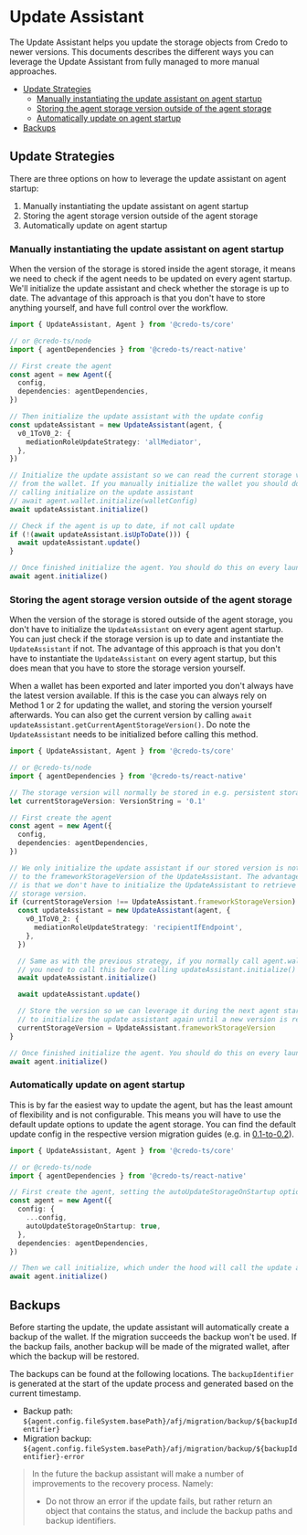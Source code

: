 # Update Assistant

The Update Assistant helps you update the storage objects from Credo to newer versions. This documents describes the different ways you can leverage the Update Assistant from fully managed to more manual approaches.

- [Update Strategies](#update-strategies)
  - [Manually instantiating the update assistant on agent startup](#manually-instantiating-the-update-assistant-on-agent-startup)
  - [Storing the agent storage version outside of the agent storage](#storing-the-agent-storage-version-outside-of-the-agent-storage)
  - [Automatically update on agent startup](#automatically-update-on-agent-startup)
- [Backups](#backups)

## Update Strategies

There are three options on how to leverage the update assistant on agent startup:

1. Manually instantiating the update assistant on agent startup
2. Storing the agent storage version outside of the agent storage
3. Automatically update on agent startup

### Manually instantiating the update assistant on agent startup

When the version of the storage is stored inside the agent storage, it means we need to check if the agent needs to be updated on every agent startup. We'll initialize the update assistant and check whether the storage is up to date. The advantage of this approach is that you don't have to store anything yourself, and have full control over the workflow.

```ts
import { UpdateAssistant, Agent } from '@credo-ts/core'

// or @credo-ts/node
import { agentDependencies } from '@credo-ts/react-native'

// First create the agent
const agent = new Agent({
  config,
  dependencies: agentDependencies,
})

// Then initialize the update assistant with the update config
const updateAssistant = new UpdateAssistant(agent, {
  v0_1ToV0_2: {
    mediationRoleUpdateStrategy: 'allMediator',
  },
})

// Initialize the update assistant so we can read the current storage version
// from the wallet. If you manually initialize the wallet you should do this _before_
// calling initialize on the update assistant
// await agent.wallet.initialize(walletConfig)
await updateAssistant.initialize()

// Check if the agent is up to date, if not call update
if (!(await updateAssistant.isUpToDate())) {
  await updateAssistant.update()
}

// Once finished initialize the agent. You should do this on every launch of the agent
await agent.initialize()
```

### Storing the agent storage version outside of the agent storage

When the version of the storage is stored outside of the agent storage, you don't have to initialize the `UpdateAssistant` on every agent agent startup. You can just check if the storage version is up to date and instantiate the `UpdateAssistant` if not. The advantage of this approach is that you don't have to instantiate the `UpdateAssistant` on every agent startup, but this does mean that you have to store the storage version yourself.

When a wallet has been exported and later imported you don't always have the latest version available. If this is the case you can always rely on Method 1 or 2 for updating the wallet, and storing the version yourself afterwards. You can also get the current version by calling `await updateAssistant.getCurrentAgentStorageVersion()`. Do note the `UpdateAssistant` needs to be initialized before calling this method.

```ts
import { UpdateAssistant, Agent } from '@credo-ts/core'

// or @credo-ts/node
import { agentDependencies } from '@credo-ts/react-native'

// The storage version will normally be stored in e.g. persistent storage on a mobile device
let currentStorageVersion: VersionString = '0.1'

// First create the agent
const agent = new Agent({
  config,
  dependencies: agentDependencies,
})

// We only initialize the update assistant if our stored version is not equal
// to the frameworkStorageVersion of the UpdateAssistant. The advantage of this
// is that we don't have to initialize the UpdateAssistant to retrieve the current
// storage version.
if (currentStorageVersion !== UpdateAssistant.frameworkStorageVersion) {
  const updateAssistant = new UpdateAssistant(agent, {
    v0_1ToV0_2: {
      mediationRoleUpdateStrategy: 'recipientIfEndpoint',
    },
  })

  // Same as with the previous strategy, if you normally call agent.wallet.initialize() manually
  // you need to call this before calling updateAssistant.initialize()
  await updateAssistant.initialize()

  await updateAssistant.update()

  // Store the version so we can leverage it during the next agent startup and don't have
  // to initialize the update assistant again until a new version is released
  currentStorageVersion = UpdateAssistant.frameworkStorageVersion
}

// Once finished initialize the agent. You should do this on every launch of the agent
await agent.initialize()
```

### Automatically update on agent startup

This is by far the easiest way to update the agent, but has the least amount of flexibility and is not configurable. This means you will have to use the default update options to update the agent storage. You can find the default update config in the respective version migration guides (e.g. in [0.1-to-0.2](/guides/updating/versions/0.1-to-0.2.md)).

```ts
import { UpdateAssistant, Agent } from '@credo-ts/core'

// or @credo-ts/node
import { agentDependencies } from '@credo-ts/react-native'

// First create the agent, setting the autoUpdateStorageOnStartup option to true
const agent = new Agent({
  config: {
    ...config,
    autoUpdateStorageOnStartup: true,
  },
  dependencies: agentDependencies,
})

// Then we call initialize, which under the hood will call the update assistant if the storage is not update to date.
await agent.initialize()
```

## Backups

Before starting the update, the update assistant will automatically create a backup of the wallet. If the migration succeeds the backup won't be used. If the backup fails, another backup will be made of the migrated wallet, after which the backup will be restored.

The backups can be found at the following locations. The `backupIdentifier` is generated at the start of the update process and generated based on the current timestamp.

- Backup path: `${agent.config.fileSystem.basePath}/afj/migration/backup/${backupIdentifier}`
- Migration backup: `${agent.config.fileSystem.basePath}/afj/migration/backup/${backupIdentifier}-error`

> In the future the backup assistant will make a number of improvements to the recovery process. Namely:
>
> - Do not throw an error if the update fails, but rather return an object that contains the status, and include the backup paths and backup identifiers.
